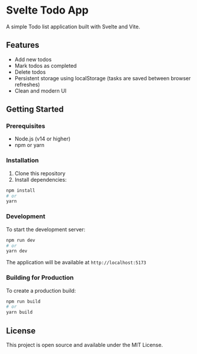 # Svelte Todo App

A simple Todo list application built with Svelte and Vite.

## Features

- Add new todos
- Mark todos as completed
- Delete todos
- Persistent storage using localStorage (tasks are saved between browser refreshes)
- Clean and modern UI

## Getting Started

### Prerequisites

- Node.js (v14 or higher)
- npm or yarn

### Installation

1. Clone this repository
2. Install dependencies:
```bash
npm install
# or
yarn
```

### Development

To start the development server:
```bash
npm run dev
# or
yarn dev
```

The application will be available at `http://localhost:5173`

### Building for Production

To create a production build:
```bash
npm run build
# or
yarn build
```

## License

This project is open source and available under the MIT License. 